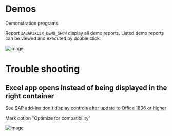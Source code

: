 # Demos
Demonstration programs

Report `ZABAP2XLSX_DEMO_SHOW` display all demo reports. Listed demo reports can be viewed and executed by double click.

![image](https://user-images.githubusercontent.com/75187288/215830193-3a98e61d-91a5-43cd-866d-1ae45a0f9312.png)

# Trouble shooting

## Excel app opens instead of being displayed in the right container

See [SAP add-ins don't display controls after update to Office 1806 or higher](https://learn.microsoft.com/en-us/office/troubleshoot/excel/sap-add-ins-not-display-control)

Mark option "Optimize for compatibility"

![image](https://user-images.githubusercontent.com/75187288/215830611-9d267546-e420-447c-bb51-8f7e4c78ef7f.png)


